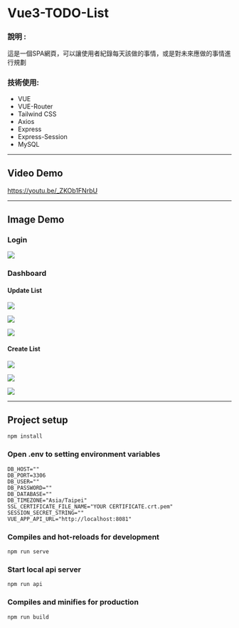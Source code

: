 # Vue3-TODO-List

### 說明 :
這是一個SPA網頁，可以讓使用者紀錄每天該做的事情，或是對未來應做的事情進行規劃

### 技術使用:
- VUE
- VUE-Router
- Tailwind CSS
- Axios
- Express
- Express-Session
- MySQL


---


## Video Demo
https://youtu.be/_ZKOb1FNrbU

---

## Image Demo

### Login
![](https://media.discordapp.net/attachments/678253686232711188/1116617787817869342/image.png?width=1179&height=575)


### Dashboard

#### Update List
![](https://cdn.discordapp.com/attachments/678253686232711188/1116618001047896094/image.png)

![](https://cdn.discordapp.com/attachments/678253686232711188/1116654124570771507/image.png)

![](https://cdn.discordapp.com/attachments/678253686232711188/1116618116986843156/image.png)


#### Create List
![](https://cdn.discordapp.com/attachments/678253686232711188/1116617891610112021/image.png)

![](https://cdn.discordapp.com/attachments/678253686232711188/1116618458696777748/image.png)

![](https://cdn.discordapp.com/attachments/678253686232711188/1116618514023854101/image.png)


---

## Project setup
```
npm install
```


### Open .env to setting environment variables
```
DB_HOST=""
DB_PORT=3306
DB_USER=""
DB_PASSWORD=""
DB_DATABASE=""
DB_TIMEZONE="Asia/Taipei"
SSL_CERTIFICATE_FILE_NAME="YOUR CERTIFICATE.crt.pem"
SESSION_SECRET_STRING=""
VUE_APP_API_URL="http://localhost:8081"
```

### Compiles and hot-reloads for development
```
npm run serve
```

### Start local api server
```
npm run api
```

### Compiles and minifies for production
```
npm run build
```
